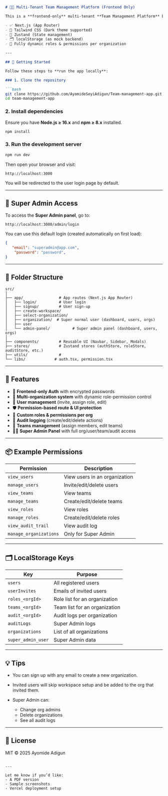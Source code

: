  

````markdown
# 🧑‍💼 Multi-Tenant Team Management Platform (Frontend Only)

This is a **frontend-only** multi-tenant **Team Management Platform** built with:

- ✅ Next.js (App Router)
- 🎨 Tailwind CSS (Dark theme supported)
- 🧠 Zustand (State management)
- 🗂 localStorage (as mock backend)
- 🔐 Fully dynamic roles & permissions per organization

---

## 🚀 Getting Started

Follow these steps to **run the app locally**:

### 1. Clone the repository

```bash
git clone https://github.com/AyomideSeyiAdigun/Team-management-app.git
cd team-management-app
````

### 2. Install dependencies

Ensure you have **Node.js ≥ 16.x** and **npm ≥ 8.x** installed.

```bash
npm install
```

### 3. Run the development server

```bash
npm run dev
```

Then open your browser and visit:

```
http://localhost:3000
```

You will be redirected to the user login page by default.

---

## 🧪 Super Admin Access

To access the **Super Admin panel**, go to:

```
http://localhost:3000/admin/login
```

You can use this default login (created automatically on first load):

```json
{
   "email": "superadmin@app.com",
    "password": "password",
}
```

---

## 📁 Folder Structure

```
src/
│
├── app/                # App routes (Next.js App Router)
│   ├── login/          # User login
│   ├── signup/         # User sign-up
│   ├── create-workspace/
│   ├── select-organization/
│   ├── organization/  # Super normal user (dashboard, users, orgs)
│   ├── user
│   └── admin-panel/          # Super admin panel (dashboard, users, orgs)
│
├── components/         # Reusable UI (Navbar, Sidebar, Modals)
├── stores/             # Zustand stores (authStore, roleStore, auditStore, etc.)
├── utils/              #
└── libs/             # auth.tsx, permission.tsx
```

---

## 🧠 Features

* 🔐 **Frontend-only Auth** with encrypted passwords
* 🏢 **Multi-organization system** with dynamic role-permission control
* 👤 **User management** (invite, assign role, edit)
* 🛡 **Permission-based route & UI protection**
* 🧩 **Custom roles & permissions per org**
* 📜 **Audit logging** (create/edit/delete actions)
* 👥 **Teams management** (assign members, edit teams)
* 👨‍💼 **Super Admin Panel** with full org/user/team/audit access

---

## 📦 Example Permissions

| Permission             | Description                   |
| ---------------------- | ----------------------------- |
| `view_users`           | View users in an organization |
| `manage_users`         | Invite/edit/delete users      |
| `view_teams`           | View teams                    |
| `manage_teams`         | Create/edit/delete teams      |
| `view_roles`           | View roles                    |
| `manage_roles`         | Create/edit/delete roles      |
| `view_audit_trail`     | View audit log                |
| `manage_organizations` | Only for Super Admin          |

---

## 🗂 LocalStorage Keys

| Key                | Purpose                       |
| ------------------ | ----------------------------- |
| `users`            | All registered users          |
| `userInvites`      | Emails of invited users       |
| `roles_<orgId>`    | Role list for an organization |
| `teams_<orgId>`    | Team list for an organization |
| `audit_<orgId>`    | Audit logs per organization   |
| `auditLogs`        | Super Admin logs              |
| `organizations`    | List of all organizations     |
| `super_admin_user` | Super Admin data              |

---

## 💡 Tips

* You can sign up with any email to create a new organization.
* Invited users will skip workspace setup and be added to the org that invited them.
* Super Admin can:

  * Change org admins
  * Delete organizations
  * See all audit logs

---
 
 

## 📄 License

MIT © 2025 Ayomide Adigun

```

---

Let me know if you’d like:
- A PDF version
- Sample screenshots
- Vercel deployment setup
```
